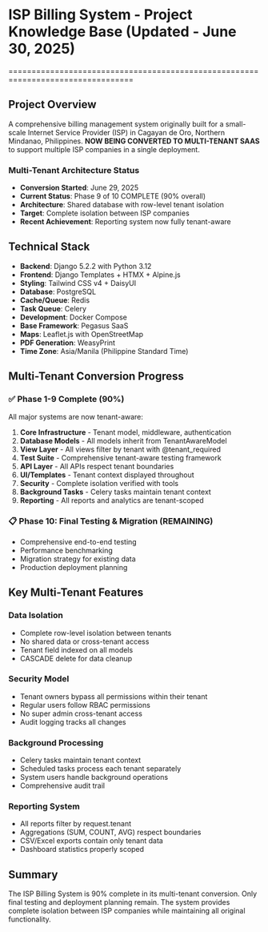 # ISP Billing System - Project Knowledge Base (Updated - June 30, 2025)
=================================================================================

## Project Overview
A comprehensive billing management system originally built for a small-scale Internet Service Provider (ISP) in Cagayan de Oro, Northern Mindanao, Philippines. **NOW BEING CONVERTED TO MULTI-TENANT SAAS** to support multiple ISP companies in a single deployment.

### Multi-Tenant Architecture Status
- **Conversion Started**: June 29, 2025
- **Current Status**: Phase 9 of 10 COMPLETE (90% overall)
- **Architecture**: Shared database with row-level tenant isolation
- **Target**: Complete isolation between ISP companies
- **Recent Achievement**: Reporting system now fully tenant-aware

## Technical Stack
- **Backend**: Django 5.2.2 with Python 3.12
- **Frontend**: Django Templates + HTMX + Alpine.js
- **Styling**: Tailwind CSS v4 + DaisyUI
- **Database**: PostgreSQL
- **Cache/Queue**: Redis
- **Task Queue**: Celery
- **Development**: Docker Compose
- **Base Framework**: Pegasus SaaS
- **Maps**: Leaflet.js with OpenStreetMap
- **PDF Generation**: WeasyPrint
- **Time Zone**: Asia/Manila (Philippine Standard Time)

## Multi-Tenant Conversion Progress

### ✅ Phase 1-9 Complete (90%)
All major systems are now tenant-aware:
1. **Core Infrastructure** - Tenant model, middleware, authentication
2. **Database Models** - All models inherit from TenantAwareModel
3. **View Layer** - All views filter by tenant with @tenant_required
4. **Test Suite** - Comprehensive tenant-aware testing framework
5. **API Layer** - All APIs respect tenant boundaries
6. **UI/Templates** - Tenant context displayed throughout
7. **Security** - Complete isolation verified with tools
8. **Background Tasks** - Celery tasks maintain tenant context
9. **Reporting** - All reports and analytics are tenant-scoped

### 📋 Phase 10: Final Testing & Migration (REMAINING)
- Comprehensive end-to-end testing
- Performance benchmarking
- Migration strategy for existing data
- Production deployment planning

## Key Multi-Tenant Features

### Data Isolation
- Complete row-level isolation between tenants
- No shared data or cross-tenant access
- Tenant field indexed on all models
- CASCADE delete for data cleanup

### Security Model
- Tenant owners bypass all permissions within their tenant
- Regular users follow RBAC permissions
- No super admin cross-tenant access
- Audit logging tracks all changes

### Background Processing
- Celery tasks maintain tenant context
- Scheduled tasks process each tenant separately
- System users handle background operations
- Comprehensive audit trail

### Reporting System
- All reports filter by request.tenant
- Aggregations (SUM, COUNT, AVG) respect boundaries
- CSV/Excel exports contain only tenant data
- Dashboard statistics properly scoped

## Summary

The ISP Billing System is 90% complete in its multi-tenant conversion. Only final testing and deployment planning remain. The system provides complete isolation between ISP companies while maintaining all original functionality.
